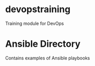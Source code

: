 # devopstraining
Training module for DevOps

# Ansible Directory

Contains examples of Ansible playbooks
